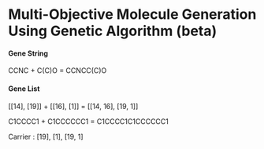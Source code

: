 # Multi-Objective Molecule Generation Using Genetic Algorithm (beta)



#### Gene String

CCNC + C(C)O = CCNCC(C)O


#### Gene List

[[14], [19]] + [[16], [1]] = [[14, 16], [19, 1]]

C1CCCC1 + C1CCCCCC1 = C1CCCC1C1CCCCCC1

Carrier : [19], [1], [19, 1]
